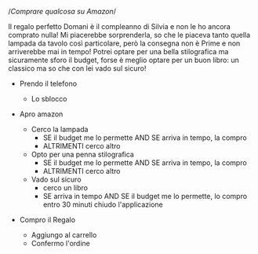 /*Comprare qualcosa su Amazon*/

Il regalo perfetto
Domani è il compleanno di Silvia e non le ho ancora comprato nulla! Mi piacerebbe sorprenderla, so che le piaceva tanto quella lampada da tavolo così particolare, però la consegna non è Prime e non arriverebbe mai in tempo! Potrei optare per una bella stilografica ma sicuramente sforo il budget, forse è meglio optare per un buon libro: un classico ma so che con lei vado sul sicuro!


- Prendo il telefono
  - Lo sblocco
   
- Apro amazon
  - Cerco la lampada
    - SE il budget me lo permette AND SE arriva in tempo, la compro
    - ALTRIMENTI cerco altro
  - Opto per una penna stilografica 
    - SE il budget me lo permette AND SE arriva in tempo, la compro 
    - ALTRIMENTI cerco altro
  - Vado sul sicuro
    - cerco un libro
    - SE arriva in tempo AND SE il budget me lo permette, lo compro entro 30 minuti chiudo l'applicazione

- Compro il Regalo
    - Aggiungo al carrello
    - Confermo l'ordine